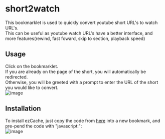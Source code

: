 # short2watch
This bookmarklet is used to quickly convert youtube short URL's to watch URL's.  
This can be useful as youtube watch URL's have a better interface, and more features(rewind, fast foward, skip to section, playback speed)  

## Usage
Click on the bookmarklet.  
If you are already on the page of the short, you will automatically be redirected.  
Otherwise, you will be greeted with a prompt to enter the URL of the short you would like to convert.  
![image](https://github.com/user-attachments/assets/874e78f1-4017-41b0-8baf-7ad6ed576b52)  

## Installation
To install ezCache, just copy the code from [here](https://raw.githubusercontent.com/s1ddly/short2watch/refs/heads/main/bookmarklet.js) into a new bookmark, and pre-pend the code with "javascript:":  
![image](https://github.com/user-attachments/assets/bfb122be-e29f-4c4b-b5af-34947708f0d7)
